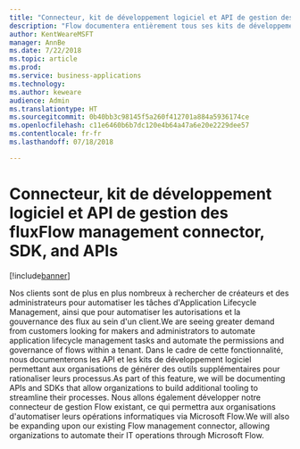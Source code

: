 ```yaml
---
title: "Connecteur, kit de développement logiciel et API de gestion des flux"
description: "Flow documentera entièrement tous ses kits de développement logiciel et API ; par exemple, la possibilité d'intégrer un IFrame d'approbations Flow dans une application, ou de créer ou supprimer des flux par programme."
author: KentWeareMSFT
manager: AnnBe
ms.date: 7/22/2018
ms.topic: article
ms.prod: 
ms.service: business-applications
ms.technology: 
ms.author: keweare
audience: Admin
ms.translationtype: HT
ms.sourcegitcommit: 0b40bb3c98145f5a260f412701a884a5936174ce
ms.openlocfilehash: c11e6460b6b7dc120e4b64a47a6e20e2229dee57
ms.contentlocale: fr-fr
ms.lasthandoff: 07/18/2018

---
```

# <a name="flow-management-connector-sdk-and-apis"></a><span data-ttu-id="22d03-103">Connecteur, kit de développement logiciel et API de gestion des flux</span><span class="sxs-lookup"><span data-stu-id="22d03-103">Flow management connector, SDK, and APIs</span></span>


[!include[banner](../../includes/banner.md)]

<span data-ttu-id="22d03-104">Nos clients sont de plus en plus nombreux à rechercher de créateurs et des administrateurs pour automatiser les tâches d'Application Lifecycle Management, ainsi que pour automatiser les autorisations et la gouvernance des flux au sein d'un client.</span><span class="sxs-lookup"><span data-stu-id="22d03-104">We are seeing greater demand from customers looking for makers and administrators to automate application lifecycle management tasks and automate the permissions and governance of flows within a tenant.</span></span> <span data-ttu-id="22d03-105">Dans le cadre de cette fonctionnalité, nous documenterons les API et les kits de développement logiciel permettant aux organisations de générer des outils supplémentaires pour rationaliser leurs processus.</span><span class="sxs-lookup"><span data-stu-id="22d03-105">As part of this feature, we will be documenting APIs and SDKs that allow organizations to build additional tooling to streamline their processes.</span></span>  <span data-ttu-id="22d03-106">Nous allons également développer notre connecteur de gestion Flow existant, ce qui permettra aux organisations d'automatiser leurs opérations informatiques via Microsoft Flow.</span><span class="sxs-lookup"><span data-stu-id="22d03-106">We will also be expanding upon our existing Flow management connector, allowing organizations to automate their IT operations through Microsoft Flow.</span></span>

